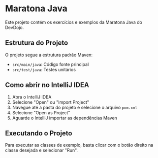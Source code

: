 # Maratona Java

Este projeto contém os exercícios e exemplos da Maratona Java do DevDojo.

## Estrutura do Projeto

O projeto segue a estrutura padrão Maven:
- `src/main/java`: Código fonte principal
- `src/test/java`: Testes unitários

## Como abrir no IntelliJ IDEA

1. Abra o IntelliJ IDEA
2. Selecione "Open" ou "Import Project"
3. Navegue até a pasta do projeto e selecione o arquivo `pom.xml`
4. Selecione "Open as Project"
5. Aguarde o IntelliJ importar as dependências Maven

## Executando o Projeto

Para executar as classes de exemplo, basta clicar com o botão direito na classe desejada e selecionar "Run".